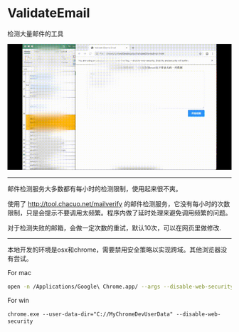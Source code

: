 # ValidateEmail
检测大量邮件的工具

![operationGuide](https://github.com/cclc/ValidateEmail/blob/master/operationGuide.gif)

---

邮件检测服务大多数都有每小时的检测限制，使用起来很不爽。

使用了 http://tool.chacuo.net/mailverify 的邮件检测服务，它没有每小时的次数限制，只是会提示不要调用太频繁。程序内做了延时处理来避免调用频繁的问题。

对于检测失败的邮箱，会做一定次数的重试，默认10次，可以在网页里做修改.

---

本地开发的环境是osx和chrome，需要禁用安全策略以实现跨域。其他浏览器没有尝试。

For mac
```bash
open -n /Applications/Google\ Chrome.app/ --args --disable-web-security --user-data-dir=/Users/luchen/Documents/MyChromeDevUserData
```

For win
```
chrome.exe --user-data-dir="C://MyChromeDevUserData" --disable-web-security
```